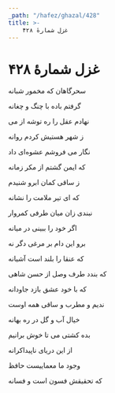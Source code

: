 ```yaml
---
_path: "/hafez/ghazal/428"
title: >-
    غزل شمارهٔ ۴۲۸
---
```

# غزل شمارهٔ ۴۲۸

<div class="b" id="bn1"><div class="m1"><p>سحرگاهان که مخمور شبانه</p></div>
<div class="m2"><p>گرفتم باده با چنگ و چغانه</p></div></div>
<div class="b" id="bn2"><div class="m1"><p>نهادم عقل را ره توشه از می</p></div>
<div class="m2"><p>ز شهر هستیش کردم روانه</p></div></div>
<div class="b" id="bn3"><div class="m1"><p>نگار می فروشم عشوه‌ای داد</p></div>
<div class="m2"><p>که ایمن گشتم از مکر زمانه</p></div></div>
<div class="b" id="bn4"><div class="m1"><p>ز ساقی کمان ابرو شنیدم</p></div>
<div class="m2"><p>که ای تیر ملامت را نشانه</p></div></div>
<div class="b" id="bn5"><div class="m1"><p>نبندی زان میان طرفی کمروار</p></div>
<div class="m2"><p>اگر خود را ببینی در میانه</p></div></div>
<div class="b" id="bn6"><div class="m1"><p>برو این دام بر مرغی دگر نه</p></div>
<div class="m2"><p>که عنقا را بلند است آشیانه</p></div></div>
<div class="b" id="bn7"><div class="m1"><p>که بندد طرف وصل از حسن شاهی</p></div>
<div class="m2"><p>که با خود عشق بازد جاودانه</p></div></div>
<div class="b" id="bn8"><div class="m1"><p>ندیم و مطرب و ساقی همه اوست</p></div>
<div class="m2"><p>خیال آب و گل در ره بهانه</p></div></div>
<div class="b" id="bn9"><div class="m1"><p>بده کشتی می تا خوش برانیم</p></div>
<div class="m2"><p>از این دریای ناپیداکرانه</p></div></div>
<div class="b" id="bn10"><div class="m1"><p>وجود ما معماییست حافظ</p></div>
<div class="m2"><p>که تحقیقش فسون است و فسانه</p></div></div>
